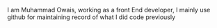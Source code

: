 I am Muhammad Owais, working as a front End developer, I mainly use github for maintaining record of what I did code previously
